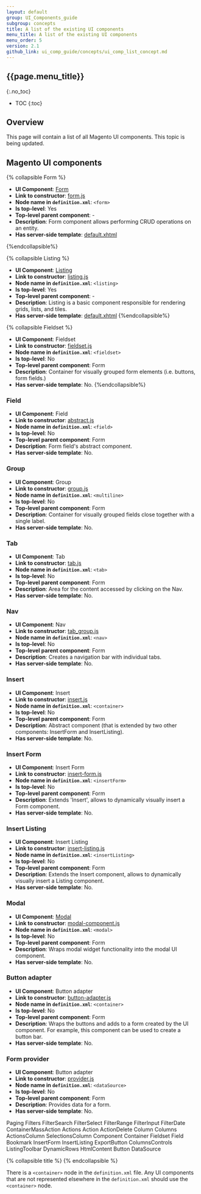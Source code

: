```yaml
---
layout: default
group: UI_Components_guide
subgroup: concepts
title: A list of the existing UI components 
menu_title: A list of the existing UI components
menu_order: 5
version: 2.1
github_link: ui_comp_guide/concepts/ui_comp_list_concept.md
---
```


## {{page.menu_title}}  
{:.no_toc}

* TOC
{:toc}

## Overview
This page will contain a list of all Magento UI components. This topic is being updated.

## Magento UI components

{% collapsible Form %}
- **UI Component**: [Form](http://devdocs.magento.com/guides/v2.1/ui-components/ui-form.html)  
- **Link to constructor**: [form.js]({{site.mage2100url}}app/code/Magento/Ui/view/base/web/js/form/form.js)
- **Node name in `definition.xml`**: `<form>`
- **Is top-level**: Yes
- **Top-level parent component**: - 
- **Description**: Form component allows performing CRUD operations on an entity.
- **Has server-side template**: [default.xhtml]({{site.mage2100url}}app/code/Magento/Ui/view/base/ui_component/templates/form/default.xhtml)

{%endcollapsible%}


{% collapsible Listing %}
- **UI Component**: [Listing](http://devdocs.magento.com/guides/v2.1/ui-components/ui-listing-grid.html) 
- **Link to constructor**: [listing.js]({{site.mage2100url}}app/code/Magento/Ui/view/base/web/js/lib/core/collection.js)
- **Node name in `definition.xml`**: `<listing>`
- **Is top-level**: Yes
- **Top-level parent component**: - 
- **Description**: Listing is a basic component responsible for rendering grids, lists, and tiles.
- **Has server-side template**: [default.xhtml]({{site.mage2100url}}app/code/Magento/Ui/view/base/ui_component/templates/listing/default.xhtml)
{%endcollapsible%}


{% collapsible Fieldset %}

- **UI Component**: Fieldset
- **Link to constructor**: [fieldset.js]({{site.mage2100url}}app/code/Magento/Ui/view/base/web/js/form/components/fieldset.js)
- **Node name in `definition.xml`**: `<fieldset>`
- **Is top-level**: No
- **Top-level parent component**: Form
- **Description**: Container for visually grouped form elements (i.e. buttons, form fields.)
- **Has server-side template**: No.
{%endcollapsible%}

### Field
- **UI Component**: Field
- **Link to constructor**: [abstract.js]({{site.mage2100url}}app/code/Magento/Ui/view/base/web/js/form/element/abstract.js)
- **Node name in `definition.xml`**: `<field>`
- **Is top-level**: No
- **Top-level parent component**: Form
- **Description**: Form field's abstract component.
- **Has server-side template**: No.

### Group

- **UI Component**: Group
- **Link to constructor**: [group.js]({{site.mage2100url}}app/code/Magento/Ui/view/base/web/js/form/components/group.js) 
- **Node name in `definition.xml`**: `<multiline>`
- **Is top-level**: No
- **Top-level parent component**: Form
- **Description**: Container for visually grouped fields close together with a single label.
- **Has server-side template**: No.


### Tab

- **UI Component**: Tab
- **Link to constructor**: [tab.js]({{site.mage2100url}}app/code/Magento/Ui/view/base/web/js/form/components/tab.js) 
- **Node name in `definition.xml`**: `<tab>`
- **Is top-level**: No
- **Top-level parent component**: Form
- **Description**: Area for the content accessed by clicking on the Nav.
- **Has server-side template**: No.

### Nav

- **UI Component**: Nav
- **Link to constructor**: [tab_group.js]({{site.mage2100url}}app/code/Magento/Ui/view/base/web/js/form/components/tab_group.js)
- **Node name in `definition.xml`**: `<nav>`
- **Is top-level**: No
- **Top-level parent component**: Form
- **Description**: Creates a navigation bar with individual tabs.
- **Has server-side template**: No.

### Insert

- **UI Component**: Insert
- **Link to constructor**: [insert.js]({{site.mage2100url}}app/code/Magento/Ui/view/base/web/js/form/components/insert.js)
- **Node name in `definition.xml`**: `<container>`
- **Is top-level**: No
- **Top-level parent component**: Form
- **Description**: Abstract component (that is extended by two other components: InsertForm and InsertListing).
- **Has server-side template**: No.


### Insert Form

- **UI Component**: Insert Form
- **Link to constructor**: [insert-form.js]({{site.mage2100url}}app/code/Magento/Ui/view/base/web/js/form/components/insert-form.js)
- **Node name in `definition.xml`**: `<insertForm>`
- **Is top-level**: No
- **Top-level parent component**: Form
- **Description**: Extends 'Insert', allows to dynamically visually insert a Form component.
- **Has server-side template**: No.

### Insert Listing

- **UI Component**: Insert Listing
- **Link to constructor**: [insert-listing.js]({{site.mage2100url}}app/code/Magento/Ui/view/base/web/js/form/components/insert-listing.js)
- **Node name in `definition.xml`**: `<insertListing>`
- **Is top-level**: No
- **Top-level parent component**: Form
- **Description**: Extends the Insert component, allows to dynamically visually insert a Listing component.
- **Has server-side template**: No.

### Modal

- **UI Component**: [Modal](http://devdocs.magento.com/guides/v2.1/ui-components/ui-modal.html)
- **Link to constructor**: [modal-component.js]({{site.mage2100url}}app/code/Magento/Ui/view/base/web/js/modal/modal-component.js) 
- **Node name in `definition.xml`**: `<modal>`
- **Is top-level**: No
- **Top-level parent component**: Form
- **Description**: Wraps modal widget functionality into the modal UI component.
- **Has server-side template**: No.

### Button adapter

- **UI Component**: Button adapter
- **Link to constructor**: [button-adapter.js]({{site.mage2100url}}app/code/Magento/Ui/view/base/web/js/form/button-adapter.js) 
- **Node name in `definition.xml`**: `<container>`
- **Is top-level**: No
- **Top-level parent component**: Form
- **Description**: Wraps the buttons and adds to a form created by the UI component. For example, this component can be used to create a button bar. 
- **Has server-side template**: No.

###  Form provider 

- **UI Component**: Button adapter
- **Link to constructor**: [provider.js]({{site.mage2100url}}app/code/Magento/Ui/view/base/web/js/form/provider.js)
- **Node name in `definition.xml`**: `<dataSource>`
- **Is top-level**: No
- **Top-level parent component**: Form
- **Description**: Provides data for a form.
- **Has server-side template**: No.

Paging
Filters
FilterSearch
FilterSelect
FilterRange
FilterInput
FilterDate
ContainerMassAction
Actions
Action ActionDelete
Column
Columns
ActionsColumn
SelectionsColumn
Component
Container
Fieldset
Field
Bookmark
InsertForm
InsertListing
ExportButton
ColumnsControls
ListingToolbar
DynamicRows
HtmlContent
Button
DataSource




{% collapsible title %}
{% endcollapsible %}


<div class="bs-callout bs-callout-info" id="info">
<p>There is a <code>&lt;container&gt;</code> node in the <code>definition.xml</code> file. Any UI components that are not represented elsewhere in the <code>definition.xml</code> should use the <code>&lt;container&gt;</code> node.</p>
</div>



<!-- 
Notes: the column called Top-level nested... the UI component must be nested in the specific top-level UI component. Or use magic workaround from Olha. -->

